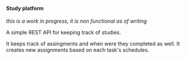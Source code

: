 #### Study platform

_this is a work in progress, it is non functional as of writing_

A simple REST API for keeping track of studies. 

It keeps track of assingments and when were they completed as well.
It creates new assignments based on each task's schedules.
